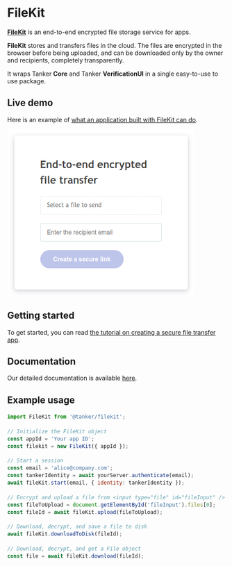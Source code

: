 # FileKit

**[FileKit](https://tanker.io/)** is an end-to-end encrypted file storage service for apps.

**FileKit** stores and transfers files in the cloud. The files are encrypted in the browser before being uploaded, and
can be downloaded only by the owner and recipients, completely transparently.

It wraps Tanker **Core** and Tanker **VerificationUI** in a single easy-to-use to use package.

## Live demo

Here is an example of [what an application built with FileKit can do](https://tankerhq.github.io/filekit-tuto-app/).

![FileKit app example](../../src/public/filekit-app.png)

## Getting started

To get started, you can read [the tutorial on creating a secure
file transfer app](https://docs.tanker.io/filekit/latest/tutorials/file-transfer/).

## Documentation

Our detailed documentation is available [here](https://docs.tanker.io/filekit/latest/).

## Example usage

```js
import FileKit from '@tanker/filekit';

// Initialize the FileKit object
const appId = 'Your app ID';
const filekit = new FileKit({ appId });

// Start a session
const email = 'alice@company.com';
const tankerIdentity = await yourServer.authenticate(email);
await fileKit.start(email, { identity: tankerIdentity });

// Encrypt and upload a file from <input type="file" id="fileInput" />
const fileToUpload = document.getElementById('fileInput').files[0];
const fileId = await fileKit.upload(fileToUpload);

// Download, decrypt, and save a file to disk
await fileKit.downloadToDisk(fileId);

// Download, decrypt, and get a File object
const file = await fileKit.download(fileId);
```

